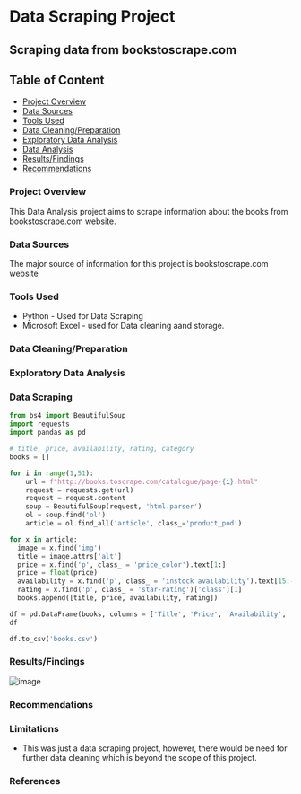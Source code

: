 # Data Scraping Project
## Scraping data from bookstoscrape.com


## Table of Content 
- [Project Overview](#project_overview)
- [Data Sources](#data_sources)
- [Tools Used](#tools_used)
- [Data Cleaning/Preparation](#data_cleaning/preparation)
- [Exploratory Data Analysis](#exploratory_data_analysis)
- [Data Analysis](#data_analysis)
- [Results/Findings](#results/findings)
- [Recommendations](#recommendations)
### Project Overview
This Data Analysis project aims to scrape information about the books from bookstoscrape.com website.


### Data Sources
The major source of information for this project is bookstoscrape.com website

### Tools Used
- Python - Used for Data Scraping
- Microsoft Excel - used for Data cleaning aand storage.

### Data Cleaning/Preparation



### Exploratory Data Analysis


### Data Scraping


```python
from bs4 import BeautifulSoup
import requests
import pandas as pd

# title, price, availability, rating, category
books = []

for i in range(1,51):
    url = f"http://books.toscrape.com/catalogue/page-{i}.html"
    request = requests.get(url)
    request = request.content
    soup = BeautifulSoup(request, 'html.parser')
    ol = soup.find('ol')
    article = ol.find_all('article', class_='product_pod')

for x in article:
  image = x.find('img')
  title = image.attrs['alt']
  price = x.find('p', class_ = 'price_color').text[1:]
  price = float(price)
  availability = x.find('p', class_ = 'instock availability').text[15:-6].strip()
  rating = x.find('p', class_ = 'star-rating')['class'][1]
  books.append([title, price, availability, rating])

df = pd.DataFrame(books, columns = ['Title', 'Price', 'Availability', 'Rating'])
df

df.to_csv('books.csv')
```

### Results/Findings
![image](https://github.com/VicOdum/book_to_scrape_proj/assets/158152192/ed0ebb58-a8cc-4515-a010-0c23555db122)


### Recommendations

### Limitations
- This was just a data scraping project, however, there would be need for further data cleaning which is beyond the scope of this project.

### References
